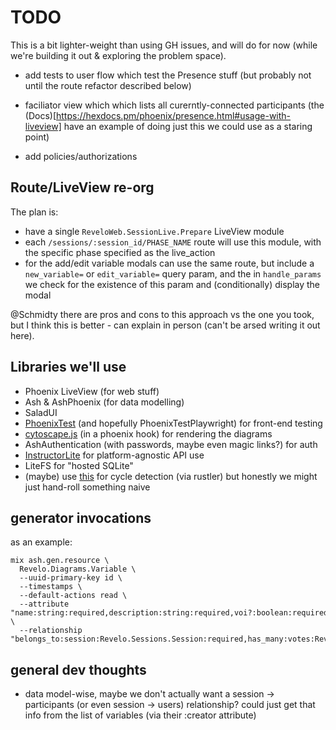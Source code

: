 # TODO

This is a bit lighter-weight than using GH issues, and will do for now (while
we're building it out & exploring the problem space).

- add tests to user flow which test the Presence stuff (but probably not until
  the route refactor described below)

- faciliator view which which lists all curerntly-connected participants (the
  (Docs)[https://hexdocs.pm/phoenix/presence.html#usage-with-liveview] have an
  example of doing just this we could use as a staring point)

- add policies/authorizations

## Route/LiveView re-org

The plan is:

- have a single `ReveloWeb.SessionLive.Prepare` LiveView module
- each `/sessions/:session_id/PHASE_NAME` route will use this module, with the
  specific phase specified as the live_action
- for the add/edit variable modals can use the same route, but include a
  `new_variable=` or `edit_variable=` query param, and the in `handle_params` we
  check for the existence of this param and (conditionally) display the modal

@Schmidty there are pros and cons to this approach vs the one you took, but I
think this is better - can explain in person (can't be arsed writing it out
here).

## Libraries we'll use

- Phoenix LiveView (for web stuff)
- Ash & AshPhoenix (for data modelling)
- SaladUI
- [PhoenixTest](https://hexdocs.pm/phoenix_test/PhoenixTest.html) (and hopefully
  PhoenixTestPlaywright) for front-end testing
- [cytoscape.js](https://js.cytoscape.org) (in a phoenix hook) for rendering the
  diagrams
- AshAuthentication (with passwords, maybe even magic links?) for auth
- [InstructorLite](https://hexdocs.pm/instructor_lite/readme.html) for
  platform-agnostic API use
- LiteFS for "hosted SQLite"
- (maybe) use [this](https://docs.rs/graph-cycles/latest/graph_cycles/) for
  cycle detection (via rustler) but honestly we might just hand-roll something
  naive

## generator invocations

as an example:

```
mix ash.gen.resource \
  Revelo.Diagrams.Variable \
  --uuid-primary-key id \
  --timestamps \
  --default-actions read \
  --attribute "name:string:required,description:string:required,voi?:boolean:required,included?:boolean:required" \
  --relationship "belongs_to:session:Revelo.Sessions.Session:required,has_many:votes:Revelo.Diagrams.VariableVote"
```

## general dev thoughts

- data model-wise, maybe we don't actually want a session -> participants (or
  even session -> users) relationship? could just get that info from the list of
  variables (via their :creator attribute)
